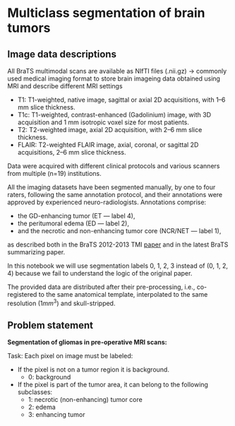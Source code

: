 
# Multiclass segmentation of brain tumors

## Image data descriptions
All BraTS multimodal scans are available as NIfTI files (.nii.gz) -> commonly used medical imaging format to store brain imageing data obtained using MRI and describe different MRI settings

* T1: T1-weighted, native image, sagittal or axial 2D acquisitions, with 1–6 mm slice thickness.
* T1c: T1-weighted, contrast-enhanced (Gadolinium) image, with 3D acquisition and 1 mm isotropic voxel size for most patients.
* T2: T2-weighted image, axial 2D acquisition, with 2–6 mm slice thickness.
* FLAIR: T2-weighted FLAIR image, axial, coronal, or sagittal 2D acquisitions, 2–6 mm slice thickness.

Data were acquired with different clinical protocols and various scanners from multiple (n=19) institutions.

All the imaging datasets have been segmented manually, by one to four raters, following the same annotation protocol, and their annotations were approved by experienced neuro-radiologists. Annotations comprise: <br> 
* the GD-enhancing tumor (ET — label 4), 
* the peritumoral edema (ED — label 2), 
* and the necrotic and non-enhancing tumor core (NCR/NET — label 1), 

as described both in the BraTS 2012-2013 TMI [paper](https://ieeexplore.ieee.org/document/6975210) and in the latest BraTS summarizing paper. <br>

In this notebook we will use segmentation labels 0, 1, 2, 3 instead of (0, 1, 2, 4) because we fail to understand the logic of the original paper.   

The provided data are distributed after their pre-processing, i.e., co-registered to the same anatomical template, interpolated to the same resolution ($1 mm^{3}$) and skull-stripped.

## Problem statement

**Segmentation of gliomas in pre-operative MRI scans:**

Task: Each pixel on image must be labeled: <br>

* If the pixel is not on a tumor region it is background.
    - 0: background
* If the pixel is part of the tumor area, it can belong to the following subclasses: <br>
    - 1: necrotic (non-enhancing) tumor core 
    - 2: edema
    - 3: enhancing tumor
